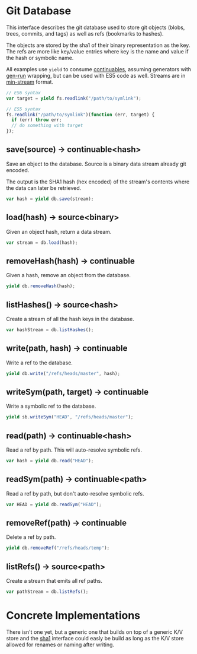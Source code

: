 # Git Database

This interface describes the git database used to store git objects (blobs, trees, commits, and tags) as well as refs (bookmarks to hashes).

The objects are stored by the sha1 of their binary representation as the key.  The refs are more like key/value entries where key is the name and value if the hash or symbolic name.

All examples use `yield` to consume [continuables][], assuming generators with [gen-run][] wrapping, but can be used with ES5 code as well.  Streams are in [min-stream][] format.

```js
// ES6 syntax
var target = yield fs.readlink("/path/to/symlink");

// ES5 syntax
fs.readlink("/path/to/symlink")(function (err, target) {
  if (err) throw err;
  // do something with target
});
```

## save(source) -> continuable&lt;hash>

Save an object to the database.  Source is a binary data stream already git encoded.

The output is the SHA1 hash (hex encoded) of the stream's contents where the data can later be retrieved.

```js
var hash = yield db.save(stream);
```

## load(hash) -> source&lt;binary>

Given an object hash, return a data stream.  

```js
var stream = db.load(hash);
```

## removeHash(hash) -> continuable

Given a hash, remove an object from the database.

```js
yield db.removeHash(hash);
```

## listHashes() -> source&lt;hash>

Create a stream of all the hash keys in the database.

```js
var hashStream = db.listHashes();
```

## write(path, hash) -> continuable

Write a ref to the database.

```js
yield db.write("/refs/heads/master", hash);
```

## writeSym(path, target) -> continuable

Write a symbolic ref to the database.

```js
yield sb.writeSym("HEAD", "/refs/heads/master");
```

## read(path) -> continuable&lt;hash>

Read a ref by path.  This will auto-resolve symbolic refs.

```js
var hash = yield db.read("HEAD");
```

## readSym(path) -> continuable&lt;path>

Read a ref by path, but don't auto-resolve symbolic refs.

```js
var HEAD = yield db.readSym("HEAD");
```

## removeRef(path) -> continuable

Delete a ref by path.

```js
yield db.removeRef("/refs/heads/temp");
```

## listRefs() -> source&lt;path>

Create a stream that emits all ref paths.

```js
var pathStream = db.listRefs();
```

# Concrete Implementations

There isn't one yet, but a generic one that builds on top of a generic K/V store and the [sha1][] interface could easly be build as long as the K/V store allowed for renames or naming after writing.

[gen-run]: https://github.com/creationix/gen-run
[continuables]: https://github.com/creationix/js-git/blob/master/specs/continuable.md
[sha1]: https://github.com/creationix/js-git/blob/master/specs/sha1.md
[min-stream]: https://github.com/creationix/js-git/blob/master/specs/min-stream.md
